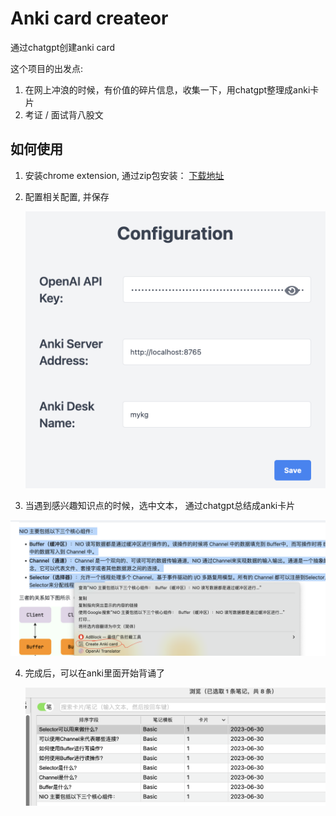 # Anki card createor

通过chatgpt创建anki card



这个项目的出发点: 

1. 在网上冲浪的时候，有价值的碎片信息，收集一下，用chatgpt整理成anki卡片
2. 考证 / 面试背八股文



## 如何使用

1. 安装chrome extension, 通过zip包安装：  [下载地址](https://github.com/mggger/chatgpt-anki-chrome-extension/files/11913090/v0.1.zip) 

2. 配置相关配置,  并保存

   <img src="./docs/config.png" alt="xx" style="zoom: 50%" />

3. 当遇到感兴趣知识点的时候，选中文本， 通过chatgpt总结成anki卡片

<img src="./docs/select.png" alt="xx" style="zoom:50%;" />

4. 完成后，可以在anki里面开始背诵了

   ![xx](./docs/anki.png)

   

